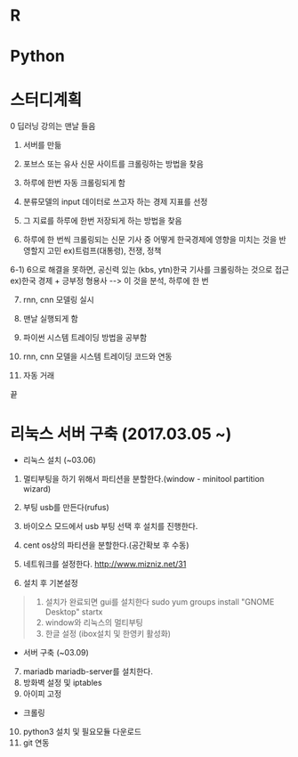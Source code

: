 # R
# Python

# 스터디계획
0 딥러닝 강의는 맨날 들음

1) 서버를 만듦
2) 포브스 또는 유사 신문 사이트를 크롤링하는 방법을 찾음
3) 하루에 한번 자동 크롤링되게 함

4) 분류모델의 input 데이터로 쓰고자 하는 경제 지표를 선정
5) 그 지료를 하루에 한번 저장되게 하는 방법을 찾음

6) 하루에 한 번씩 크롤링되는 신문 기사 중 어떻게 한국경제에 영향을 미치는 것을 반영할지 고민
ex)트럼프(대통령), 전쟁, 정책

6-1) 6으로 해결을 못하면, 공신력 있는 (kbs, ytn)한국 기사를 크롤링하는 것으로 접근
ex)한국 경제 + 긍부정 형용사 --> 이 것을 분석, 하루에 한 번

7) rnn, cnn 모델링 실시
8) 맨날 실행되게 함

9) 파이썬 시스템 트레이딩 방법을 공부함
10) rnn, cnn 모델을 시스템 트레이딩 코드와 연동
11) 자동 거래

끝

# 리눅스 서버 구축 (2017.03.05 ~)

- 리눅스 설치 (~03.06)

1. 멀티부팅을 하기 위해서 파티션을 분할한다.(window - minitool partition wizard)
2. 부팅 usb를 만든다(rufus)
3. 바이오스 모드에서 usb 부팅 선택 후 설치를 진행한다.

4. cent os상의 파티션을 분할한다.(공간확보 후 수동)
5. 네트워크를 설정한다.
http://www.mizniz.net/31
6. 설치 후 기본설정
>1. 설치가 완료되면 gui를 설치한다
sudo yum groups install "GNOME Desktop"
startx
>2. window와 리눅스의 멀티부팅
>3. 한글 설정 (ibox설치 및 한영키 활성화)

- 서버 구축 (~03.09)
7. mariadb mariadb-server를 설치한다.
8. 방화벽 설정 및 iptables
9. 아이피 고정

- 크롤링
10. python3 설치 및 필요모듈 다운로드
11. git 연동
